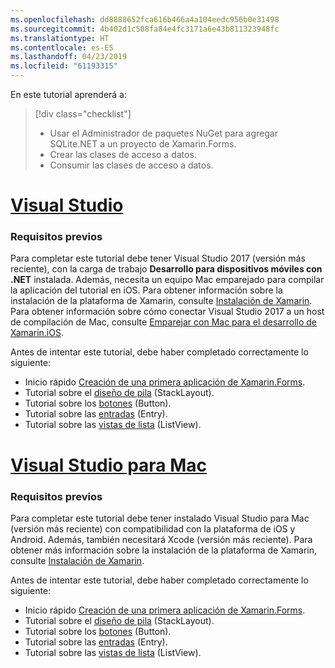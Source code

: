```yaml
---
ms.openlocfilehash: dd8888652fca616b466a4a104eedc956b0e31498
ms.sourcegitcommit: 4b402d1c508fa84e4fc3171a6e43b811323948fc
ms.translationtype: HT
ms.contentlocale: es-ES
ms.lasthandoff: 04/23/2019
ms.locfileid: "61193315"
---
```

En este tutorial aprenderá a:

> [!div class="checklist"]
> - Usar el Administrador de paquetes NuGet para agregar SQLite.NET a un proyecto de Xamarin.Forms.
> - Crear las clases de acceso a datos.
> - Consumir las clases de acceso a datos.

# <a name="visual-studiotabvswin"></a>[Visual Studio](#tab/vswin)

### <a name="prerequisites"></a>Requisitos previos

Para completar este tutorial debe tener Visual Studio 2017 (versión más reciente), con la carga de trabajo **Desarrollo para dispositivos móviles con .NET** instalada. Además, necesita un equipo Mac emparejado para compilar la aplicación del tutorial en iOS. Para obtener información sobre la instalación de la plataforma de Xamarin, consulte [Instalación de Xamarin](~/get-started/installation/index.md). Para obtener información sobre cómo conectar Visual Studio 2017 a un host de compilación de Mac, consulte [Emparejar con Mac para el desarrollo de Xamarin.iOS](~/ios/get-started/installation/windows/connecting-to-mac/index.md).

Antes de intentar este tutorial, debe haber completado correctamente lo siguiente:

- Inicio rápido [Creación de una primera aplicación de Xamarin.Forms](~/get-started/first-app/index.md).
- Tutorial sobre el [diseño de pila](~/get-started/tutorials/stacklayout/index.yml) (StackLayout).
- Tutorial sobre los [botones](~/get-started/tutorials/button/index.yml) (Button).
- Tutorial sobre las [entradas](~/get-started/tutorials/entry/index.yml) (Entry).
- Tutorial sobre las [vistas de lista](~/get-started/tutorials/listview/index.yml) (ListView).

# <a name="visual-studio-for-mactabvsmac"></a>[Visual Studio para Mac](#tab/vsmac)

### <a name="prerequisites"></a>Requisitos previos

Para completar este tutorial debe tener instalado Visual Studio para Mac (versión más reciente) con compatibilidad con la plataforma de iOS y Android. Además, también necesitará Xcode (versión más reciente). Para obtener más información sobre la instalación de la plataforma de Xamarin, consulte [Instalación de Xamarin](~/get-started/installation/index.md).

Antes de intentar este tutorial, debe haber completado correctamente lo siguiente:

- Inicio rápido [Creación de una primera aplicación de Xamarin.Forms](~/get-started/first-app/index.md).
- Tutorial sobre el [diseño de pila](~/get-started/tutorials/stacklayout/index.yml) (StackLayout).
- Tutorial sobre los [botones](~/get-started/tutorials/button/index.yml) (Button).
- Tutorial sobre las [entradas](~/get-started/tutorials/entry/index.yml) (Entry).
- Tutorial sobre las [vistas de lista](~/get-started/tutorials/listview/index.yml) (ListView).
